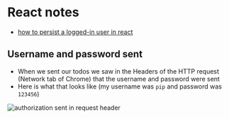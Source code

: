 # React notes
* [how to persist a logged-in user in react](https://www.freecodecamp.org/news/how-to-persist-a-logged-in-user-in-react/)

## Username and password sent
* When we sent our todos we saw in the Headers of the HTTP request (Network tab of Chrome) that the username and password were sent
* Here is what that looks like (my username was `pip` and password was `123456`)

![authorization sent in request header](https://i.imgur.com/Nw5Feja.png)
